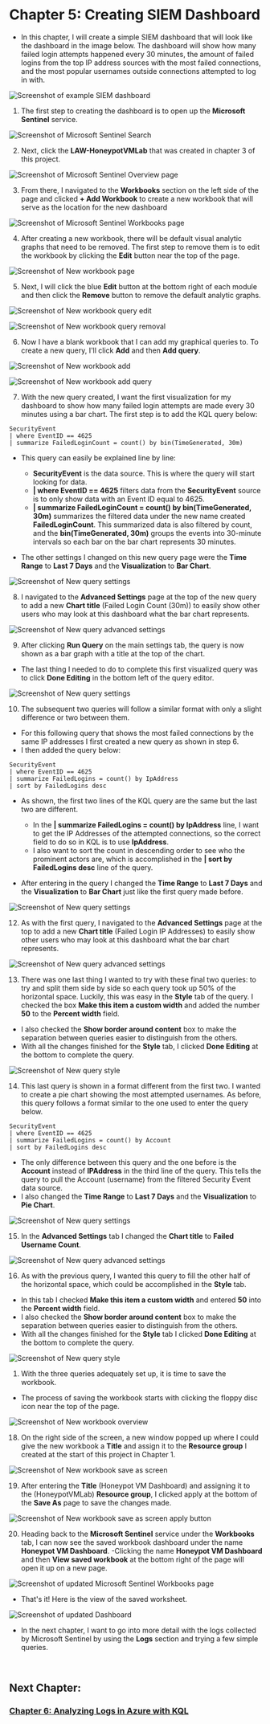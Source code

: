# Chapter 5: Creating SIEM Dashboard

- In this chapter, I will create a simple SIEM dashboard that will look like the dashboard in the image below. The dashboard will show how many failed login attempts happened every 30 minutes, the amount of failed logins from the top IP address sources with the most failed connections, and the most popular usernames outside connections attempted to log in with.

![Screenshot of example SIEM dashboard](https://raw.githubusercontent.com/skghprofile/Microsoft-Azure-SIEM-Project/main/images/c5-img1.PNG)

1. The first step to creating the dashboard is to open up the **Microsoft Sentinel** service.

![Screenshot of Microsoft Sentinel Search](https://raw.githubusercontent.com/skghprofile/Microsoft-Azure-SIEM-Project/main/images/c5-img2.PNG)

2. Next, click the **LAW-HoneypotVMLab** that was created in chapter 3 of this project.

![Screenshot of Microsoft Sentinel Overview page](https://raw.githubusercontent.com/skghprofile/Microsoft-Azure-SIEM-Project/main/images/c5-img3.PNG)

3. From there, I navigated to the **Workbooks** section on the left side of the page and clicked **+ Add Workbook** to create a new workbook that will serve as the location for the new dashboard

![Screenshot of Microsoft Sentinel Workbooks page](https://raw.githubusercontent.com/skghprofile/Microsoft-Azure-SIEM-Project/main/images/c5-img4.PNG)

4. After creating a new workbook, there will be default visual analytic graphs that need to be removed. The first step to remove them is to edit the workbook by clicking the **Edit** button near the top of the page.

![Screenshot of New workbook page](https://raw.githubusercontent.com/skghprofile/Microsoft-Azure-SIEM-Project/main/images/c5-img5.PNG)

5. Next, I will click the blue **Edit** button at the bottom right of each module and then click the **Remove** button to remove the default analytic graphs.

![Screenshot of New workbook query edit](https://raw.githubusercontent.com/skghprofile/Microsoft-Azure-SIEM-Project/main/images/c5-img6.PNG)

![Screenshot of New workbook query removal](https://raw.githubusercontent.com/skghprofile/Microsoft-Azure-SIEM-Project/main/images/c5-img7.PNG)

6. Now I have a blank workbook that I can add my graphical queries to. To create a new query, I'll click **Add** and then **Add query**.

![Screenshot of New workbook add](https://raw.githubusercontent.com/skghprofile/Microsoft-Azure-SIEM-Project/main/images/c5-img8.PNG)

![Screenshot of New workbook add query](https://raw.githubusercontent.com/skghprofile/Microsoft-Azure-SIEM-Project/main/images/c5-img9.PNG)

7. With the new query created, I want the first visualization for my dashboard to show how many failed login attempts are made every 30 minutes using a bar chart. The first step is to add the KQL query below:

```
SecurityEvent
| where EventID == 4625
| summarize FailedLoginCount = count() by bin(TimeGenerated, 30m)
```
- This query can easily be explained line by line:
  - **SecurityEvent** is the data source. This is where the query will start looking for data.
  - **| where EventID == 4625** filters data from the **SecurityEvent** source is to only show data with an Event ID equal to 4625.
  - **| summarize FailedLoginCount = count() by bin(TimeGenerated, 30m)** summarizes the filtered data under the new name created **FailedLoginCount**. This summarized data is also filtered by count, and the **bin(TimeGenerated, 30m)** groups the events into 30-minute intervals so each bar on the bar chart represents 30 minutes.

- The other settings I changed on this new query page were the **Time Range** to **Last 7 Days** and the **Visualization** to **Bar Chart**.


![Screenshot of New query settings](https://raw.githubusercontent.com/skghprofile/Microsoft-Azure-SIEM-Project/main/images/c5-img10.PNG)

8. I navigated to the **Advanced Settings** page at the top of the new query to add a new **Chart title** (Failed Login Count (30m)) to easily show other users who may look at this dashboard what the bar chart represents.

![Screenshot of New query advanced settings](https://raw.githubusercontent.com/skghprofile/Microsoft-Azure-SIEM-Project/main/images/c5-img11.PNG)

9. After clicking **Run Query** on the main settings tab, the query is now shown as a bar graph with a title at the top of the chart.
- The last thing I needed to do to complete this first visualized query was to click **Done Editing** in the bottom left of the query editor. 

![Screenshot of New query settings](https://raw.githubusercontent.com/skghprofile/Microsoft-Azure-SIEM-Project/main/images/c5-img12.PNG)

10. The subsequent two queries will follow a similar format with only a slight difference or two between them.
- For this following query that shows the most failed connections by the same IP addresses I first created a new query as shown in step 6.
- I then added the query below:

```
SecurityEvent
| where EventID == 4625
| summarize FailedLogins = count() by IpAddress
| sort by FailedLogins desc
```
- As shown, the first two lines of the KQL query are the same but the last two are different.
  - In the **| summarize FailedLogins = count() by IpAddress** line, I want to get the IP Addresses of the attempted connections, so the correct field to do so in KQL is to use **IpAddress**.
  - I also want to sort the count in descending order to see who the prominent actors are, which is accomplished in the **| sort by FailedLogins desc** line of the query.

- After entering in the query I changed the **Time Range** to **Last 7 Days** and the **Visualization** to **Bar Chart** just like the first query made before.

![Screenshot of New query settings](https://raw.githubusercontent.com/skghprofile/Microsoft-Azure-SIEM-Project/main/images/c5-img13.PNG)

12.  As with the first query, I navigated to the **Advanced Settings** page at the top to add a new **Chart title** (Failed Login IP Addresses) to easily show other users who may look at this dashboard what the bar chart represents.

![Screenshot of New query advanced settings](https://raw.githubusercontent.com/skghprofile/Microsoft-Azure-SIEM-Project/main/images/c5-img14.PNG)

13. There was one last thing I wanted to try with these final two queries: to try and split them side by side so each query took up 50% of the horizontal space. Luckily, this was easy in the **Style** tab of the query. I checked the box **Make this item a custom width** and added the number **50** to the **Percent width** field.
- I also checked the **Show border around content** box to make the separation between queries easier to distinguish from the others.
- With all the changes finished for the **Style** tab, I clicked **Done Editing** at the bottom to complete the query.

![Screenshot of New query style](https://raw.githubusercontent.com/skghprofile/Microsoft-Azure-SIEM-Project/main/images/c5-img15.PNG)

14.  This last query is shown in a format different from the first two. I wanted to create a pie chart showing the most attempted usernames. As before, this query follows a format similar to the one used to enter the query below.

```
SecurityEvent
| where EventID == 4625
| summarize FailedLogins = count() by Account
| sort by FailedLogins desc
```

- The only difference between this query and the one before is the **Account** instead of **IPAddress** in the third line of the query. This tells the query to pull the Account (username) from the filtered Security Event data source.
- I also changed the **Time Range** to **Last 7 Days** and the **Visualization** to **Pie Chart**.

![Screenshot of New query settings](https://raw.githubusercontent.com/skghprofile/Microsoft-Azure-SIEM-Project/main/images/c5-img16.PNG)

15. In the **Advanced Settings** tab I changed the **Chart title** to **Failed Username Count**.

![Screenshot of New query advanced settings](https://raw.githubusercontent.com/skghprofile/Microsoft-Azure-SIEM-Project/main/images/c5-img17.PNG)

16. As with the previous query, I wanted this query to fill the other half of the horizontal space, which could be accomplished in the **Style** tab.
- In this tab I checked **Make this item a custom width** and entered **50** into the **Percent width** field.
- I also checked the **Show border around content** box to make the separation between queries easier to distinguish from the others.
- With all the changes finished for the **Style** tab I clicked **Done Editing** at the bottom to complete the query.

![Screenshot of New query style](https://raw.githubusercontent.com/skghprofile/Microsoft-Azure-SIEM-Project/main/images/c5-img18.PNG)

1.  With the three queries adequately set up, it is time to save the workbook.
- The process of saving the workbook starts with clicking the floppy disc icon near the top of the page.

![Screenshot of New workbook overview](https://raw.githubusercontent.com/skghprofile/Microsoft-Azure-SIEM-Project/main/images/c5-img19.PNG)

18. On the right side of the screen, a new window popped up where I could give the new workbook a **Title** and assign it to the **Resource group** I created at the start of this project in Chapter 1.

![Screenshot of New workbook save as screen](https://raw.githubusercontent.com/skghprofile/Microsoft-Azure-SIEM-Project/main/images/c5-img20.PNG)

19. After entering the **Title** (Honeypot VM Dashboard) and assigning it to the (HoneypotVMLab) **Resource group**, I clicked apply at the bottom of the **Save As** page to save the changes made.

![Screenshot of New workbook save as screen apply button](https://raw.githubusercontent.com/skghprofile/Microsoft-Azure-SIEM-Project/main/images/c5-img21.PNG)

20. Heading back to the **Microsoft Sentinel** service under the **Workbooks** tab, I can now see the saved workbook dashboard under the name **Honeypot VM Dashboard**.
-Clicking the name **Honeypot VM Dashboard** and then **View saved workbook** at the bottom right of the page will open it up on a new page.

![Screenshot of updated Microsoft Sentinel Workbooks page](https://raw.githubusercontent.com/skghprofile/Microsoft-Azure-SIEM-Project/main/images/c5-img22.PNG)

- That's it! Here is the view of the saved worksheet.

![Screenshot of updated Dashboard](https://raw.githubusercontent.com/skghprofile/Microsoft-Azure-SIEM-Project/main/images/c5-img23.PNG)

- In the next chapter, I want to go into more detail with the logs collected by Microsoft Sentinel by using the **Logs** section and trying a few simple queries.

&nbsp;

## Next Chapter: 
### [Chapter 6: Analyzing Logs in Azure with KQL](https://github.com/skghprofile/Microsoft-Azure-SIEM-Project/blob/main/chapters/Chapter6_AnalyzingLogs.md)
